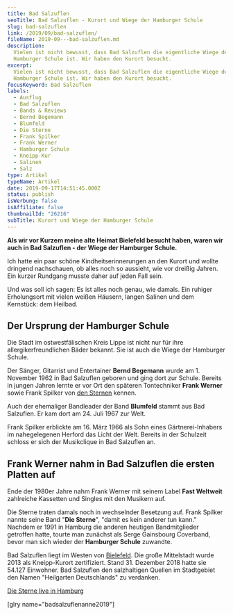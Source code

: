 ```yaml
---
title: Bad Salzuflen
seoTitle: Bad Salzuflen - Kurort und Wiege der Hamburger Schule
slug: bad-salzuflen
link: /2019/09/bad-salzuflen/
fileName: 2019-09---bad-salzuflen.md
description:
  Vielen ist nicht bewusst, dass Bad Salzuflen die eigentliche Wiege der
  Hamburger Schule ist. Wir haben den Kurort besucht.
excerpt:
  Vielen ist nicht bewusst, dass Bad Salzuflen die eigentliche Wiege der
  Hamburger Schule ist. Wir haben den Kurort besucht.
focusKeyword: Bad Salzuflen
labels:
  - Ausflug
  - Bad Salzuflen
  - Bands & Reviews
  - Bernd Begemann
  - Blumfeld
  - Die Sterne
  - Frank Spilker
  - Frank Werner
  - Hamburger Schule
  - Kneipp-Kur
  - Salinen
  - Salz
type: Artikel
typeName: Artikel
date: 2019-09-17T14:51:45.000Z
status: publish
isWerbung: false
isAffiliate: false
thumbnailId: "26216"
subTitle: Kurort und Wiege der Hamburger Schule
---
```


<strong>Als wir vor Kurzem meine alte Heimat Bielefeld besucht haben, waren wir
auch in Bad Salzuflen - der Wiege der Hamburger Schule.</strong>

Ich hatte ein paar schöne Kindheitserinnerungen an den Kurort und wollte
dringend nachschauen, ob alles noch so aussieht, wie vor dreißig Jahren. Ein
kurzer Rundgang musste daher auf jeden Fall sein.

Und was soll ich sagen: Es ist alles noch genau, wie damals. Ein ruhiger
Erholungsort mit vielen weißen Häusern, langen Salinen und dem Kernstück: dem
Heilbad.

## Der Ursprung der Hamburger Schule

Die Stadt im ostwestfälischen Kreis Lippe ist nicht nur für ihre
allergikerfreundlichen Bäder bekannt. Sie ist auch die Wiege der Hamburger
Schule.

Der Sänger, Gitarrist und Entertainer <strong>Bernd Begemann</strong> wurde
am 1. November 1962 in Bad Salzuflen geboren und ging dort zur Schule. Bereits
in jungen Jahren lernte er vor Ort den späteren Tontechniker <strong>Frank
Werner</strong> sowie Frank Spilker von
<a href="http://cardamonchai.com/2014/09/flucht-in-die-flucht/">den Sternen</a>
kennen.

Auch der ehemaliger Bandleader der Band <strong>Blumfeld</strong> stammt aus Bad
Salzuflen. Er kam dort am 24. Juli 1967 zur Welt.

Frank Spilker erblickte am 16. März 1966 als Sohn eines Gärtnerei-Inhabers im
nahegelegenen Herford das Licht der Welt. Bereits in der Schulzeit schloss er
sich der Musikclique in Bad Salzuflen an.

## Frank Werner nahm in Bad Salzuflen die ersten Platten auf

Ende der 1980er Jahre nahm Frank Werner mit seinem Label <strong>Fast
Weltweit</strong> zahlreiche Kassetten und Singles mit den Musikern auf.

Die Sterne traten damals noch in wechselnder Besetzung auf. Frank Spilker nannte
seine Band "<strong>Die Sterne</strong>", "damit es kein anderer tun kann."
Nachdem er 1991 in Hamburg die anderen heutigen Bandmitglieder getroffen hatte,
tourte man zunächst als Serge Gainsbourg Coverband, bevor man sich wieder der
<strong>Hamburger Schule</strong> zuwandte.

Bad Salzuflen liegt im Westen von
<a href="http://cardamonchai.com/2019/07/bielefeld/">Bielefeld</a>. Die große
Mittelstadt wurde 2013 als Kneipp-Kurort zertifiziert. Stand 31. Dezember 2018
hatte sie 54.127 Einwohner. Bad Salzuflen den salzhaltigen Quellen im
Stadtgebiet den Namen "Heilgarten Deutschlands" zu verdanken.

<a href="http://cardamonchai.com/2018/08/die-sterne-live-sommer-in-altona-11-august-2018/">Die
Sterne live in Hamburg</a>

[glry name="badsalzuflenanne2019"]
